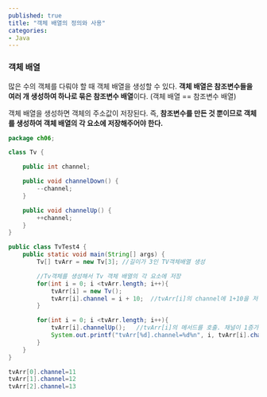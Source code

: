 ```yaml
---
published: true
title: "객체 배열의 정의와 사용"
categories: 
- Java
---
```


### 객체 배열

많은 수의 객체를 다뤄야 할 때 객체 배열을 생성할 수 있다. **객체 배열은 참조변수들을 여러 개 생성하여 하나로 묶은 참조변수 배열**이다. (객체 배열 == 참조변수 배열)

객체 배열을 생성하면 객체의 주소값이 저장된다. 즉, **참조변수를 만든 것 뿐이므로 객체를 생성하여 객체 배열의 각 요소에 저장해주어야 한다.**

```java
package ch06;

class Tv {

    public int channel;

    public void channelDown() {
        --channel;
    }

    public void channelUp() {
        ++channel;
    }
}

public class TvTest4 {
    public static void main(String[] args) {
        Tv[] tvArr = new Tv[3]; //길이가 3인 TV객체배열 생성

        //Tv객체를 생성해서 Tv 객체 배열의 각 요소에 저장
        for(int i = 0; i <tvArr.length; i++){
            tvArr[i] = new Tv();
            tvArr[i].channel = i + 10;  //tvArr[i]의 channel에 1+10을 저장
        }

        for(int i = 0; i <tvArr.length; i++){
            tvArr[i].channelUp();   //tvArr[i]의 메서드를 호출. 채널이 1증가
            System.out.printf("tvArr[%d].channel=%d%n", i, tvArr[i].channel);
        }
    }
}
```

```java
tvArr[0].channel=11
tvArr[1].channel=12
tvArr[2].channel=13
```